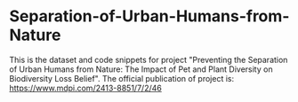 # Separation-of-Urban-Humans-from-Nature
This is the dataset and code snippets for project "Preventing the Separation of Urban Humans from Nature: The Impact of Pet and Plant Diversity on Biodiversity Loss Belief". The official publication of project is: https://www.mdpi.com/2413-8851/7/2/46
